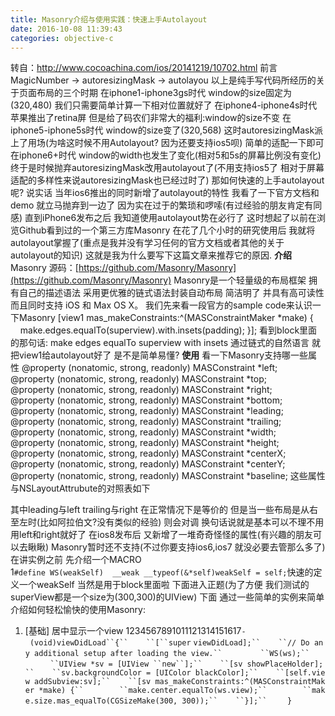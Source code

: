 ```yaml
---
title: Masonry介绍与使用实践：快速上手Autolayout
date: 2016-10-08 11:39:43
categories: objective-c
---
```

<!-- more -->

转自：http://www.cocoachina.com/ios/20141219/10702.html
前言
	MagicNumber -> autoresizingMask -> autolayou
以上是纯手写代码所经历的关于页面布局的三个时期
在iphone1-iphone3gs时代 window的size固定为(320,480) 我们只需要简单计算一下相对位置就好了
在iphone4-iphone4s时代 苹果推出了retina屏 但是给了码农们非常大的福利:window的size不变
在iphone5-iphone5s时代 window的size变了(320,568) 这时autoresizingMask派上了用场(为啥这时候不用Autolayout? 因为还要支持ios5呗) 简单的适配一下即可
在iphone6+时代 window的width也发生了变化(相对5和5s的屏幕比例没有变化) 终于是时候抛弃autoresizingMask改用autolayout了(不用支持ios5了 相对于屏幕适配的多样性来说autoresizingMask也已经过时了)
那如何快速的上手autolayout呢? 说实话 当年ios6推出的同时新增了autolayout的特性 我看了一下官方文档和demo 就立马抛弃到一边了 因为实在过于的繁琐和啰嗦(有过经验的朋友肯定有同感)
直到iPhone6发布之后 我知道使用autolayout势在必行了 这时想起了以前在浏览Github看到过的一个第三方库Masonry 在花了几个小时的研究使用后 我就将autolayout掌握了(重点是我并没有学习任何的官方文档或者其他的关于autolayout的知识) 这就是我为什么要写下这篇文章来推荐它的原因.
**介绍**
Masonry 源码：[https://github.com/Masonry/Masonry](https://github.com/Masonry/Masonry)
Masonry是一个轻量级的布局框架 拥有自己的描述语法 采用更优雅的链式语法封装自动布局 简洁明了 并具有高可读性 而且同时支持 iOS 和 Max OS X。
我们先来看一段官方的sample code来认识一下Masonry
	[view1 mas_makeConstraints:^(MASConstraintMaker *make) {
	    make.edges.equalTo(superview).with.insets(padding);
	}];
看到block里面的那句话: make edges equalTo superview with insets
通过链式的自然语言 就把view1给autolayout好了 是不是简单易懂?
**使用**
看一下Masonry支持哪一些属性
	@property (nonatomic, strong, readonly) MASConstraint *left;
	@property (nonatomic, strong, readonly) MASConstraint *top;
	@property (nonatomic, strong, readonly) MASConstraint *right;
	@property (nonatomic, strong, readonly) MASConstraint *bottom;
	@property (nonatomic, strong, readonly) MASConstraint *leading;
	@property (nonatomic, strong, readonly) MASConstraint *trailing;
	@property (nonatomic, strong, readonly) MASConstraint *width;
	@property (nonatomic, strong, readonly) MASConstraint *height;
	@property (nonatomic, strong, readonly) MASConstraint *centerX;
	@property (nonatomic, strong, readonly) MASConstraint *centerY;
	@property (nonatomic, strong, readonly) MASConstraint *baseline;
这些属性与NSLayoutAttrubute的对照表如下


其中leading与left trailing与right 在正常情况下是等价的 但是当一些布局是从右至左时(比如阿拉伯文?没有类似的经验) 则会对调 换句话说就是基本可以不理不用 用left和right就好了
在ios8发布后 又新增了一堆奇奇怪怪的属性(有兴趣的朋友可以去瞅瞅) Masonry暂时还不支持(不过你要支持ios6,ios7 就没必要去管那么多了)
在讲实例之前 先介绍一个MACRO
1`#define WS(weakSelf)  __weak __typeof(&*self)weakSelf = self;`快速的定义一个weakSelf 当然是用于block里面啦 下面进入正题(为了方便 我们测试的superView都是一个size为(300,300)的UIView)
下面 通过一些简单的实例来简单介绍如何轻松愉快的使用Masonry:
1. [基础] 居中显示一个view
1234567891011121314151617`- (void)viewDidLoad``{``    ``[``super` `viewDidLoad];``    ``// Do any additional setup after loading the view.``    ` `    ``WS(ws);``    ` `    ``UIView *sv = [UIView ``new``];``    ``[sv showPlaceHolder];``    ``sv.backgroundColor = [UIColor blackColor];``    ``[self.view addSubview:sv];``    ``[sv mas_makeConstraints:^(MASConstraintMaker *make) {``        ``make.center.equalTo(ws.view);``        ``make.size.mas_equalTo(CGSizeMake(300, 300));``    ``}];``    ` `}`

